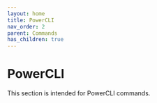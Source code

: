```yaml
---
layout: home
title: PowerCLI
nav_order: 2
parent: Commands
has_children: true
---
```


PowerCLI
=======

This section is intended for PowerCLI commands.
